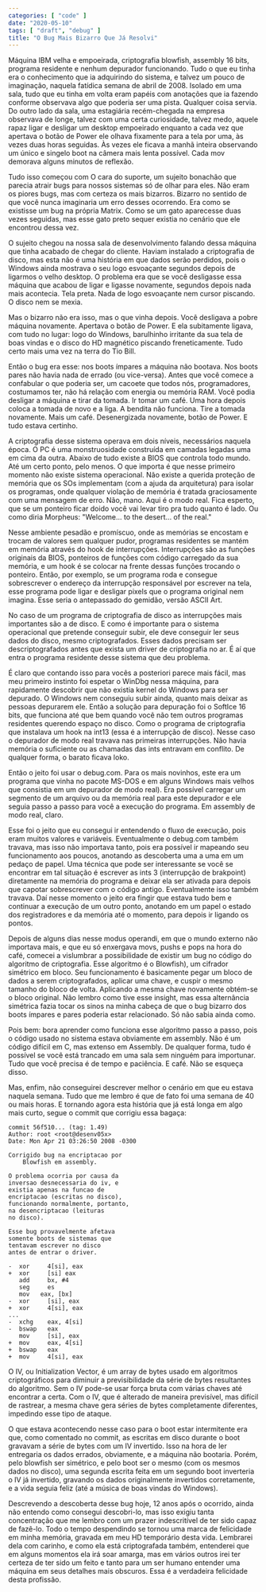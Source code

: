 ```yaml
---
categories: [ "code" ]
date: "2020-05-10"
tags: [ "draft", "debug" ]
title: "O Bug Mais Bizarro Que Já Resolvi"
---
```

Máquina IBM velha e empoeirada, criptografia blowfish, assembly 16 bits, programa residente e nenhum depurador funcionando. Tudo o que eu tinha era o conhecimento que ia adquirindo do sistema, e talvez um pouco de imaginação, naquela fatídica semana de abril de 2008. Isolado em uma sala, tudo que eu tinha em volta eram papéis com anotações que ia fazendo conforme observava algo que poderia ser uma pista. Qualquer coisa servia. Do outro lado da sala, uma estagiária recém-chegada na empresa observava de longe, talvez com uma certa curiosidade, talvez medo, aquele rapaz ligar e desligar um desktop empoeirado enquanto a cada vez que apertava o botão de Power ele olhava fixamente para a tela por uma, às vezes duas horas seguidas. Às vezes ele ficava a manhã inteira observando um único e singelo boot na câmera mais lenta possível. Cada mov demorava alguns minutos de reflexão.

Tudo isso começou com O cara do suporte, um sujeito bonachão que parecia atrair bugs para nossos sistemas só de olhar para eles. Não eram os piores bugs, mas com certeza os mais bizarros. Bizarro no sentido de que você nunca imaginaria um erro desses ocorrendo. Era como se existisse um bug na própria Matrix. Como se um gato aparecesse duas vezes seguidas, mas esse gato preto sequer existia no cenário que ele encontrou dessa vez.

O sujeito chegou na nossa sala de desenvolvimento falando dessa máquina que tinha acabado de chegar do cliente. Haviam instalado a criptografia de disco, mas esta não é uma história em que dados serão perdidos, pois o Windows ainda mostrava o seu logo esvoaçante segundos depois de ligarmos o velho desktop. O problema era que se você desligasse essa máquina que acabou de ligar e ligasse novamente, segundos depois nada mais acontecia. Tela preta. Nada de logo esvoaçante nem cursor piscando. O disco nem se mexia.

Mas o bizarro não era isso, mas o que vinha depois. Você desligava a pobre máquina novamente. Apertava o botão de Power. E ela subitamente ligava, com tudo no lugar: logo do Windows, barulhinho irritante da sua tela de boas vindas e o disco do HD magnético piscando freneticamente. Tudo certo mais uma vez na terra do Tio Bill.

Então o bug era esse: nos boots ímpares a máquina não bootava. Nos boots pares não havia nada de errado (ou vice-versa). Antes que você comece a confabular o que poderia ser, um cacoete que todos nós, programadores, costumamos ter, não há relação com energia ou memória RAM. Você podia desligar a máquina e tirar da tomada. Ir tomar um café. Uma hora depois coloca a tomada de novo e a liga. A bendita não funciona. Tire a tomada novamente. Mais um café. Desenergizada novamente, botão de Power. E tudo estava certinho.

A criptografia desse sistema operava em dois níveis, necessários naquela época. O PC é uma monstruosidade construída em camadas legadas uma em cima da outra. Abaixo de tudo existe a BIOS que controla todo mundo. Até um certo ponto, pelo menos. O que importa é que nesse primeiro momento não existe sistema operacional. Não existe a querida proteção de memória que os SOs implementam (com a ajuda da arquitetura) para isolar os programas, onde qualquer violação de memória é tratada graciosamente com uma mensagem de erro. Não, mano. Aqui é o modo real. Fica esperto, que se um ponteiro ficar doido você vai levar tiro pra tudo quanto é lado. Ou como diria Morpheus: "Welcome... to the desert... of the real."

Nesse ambiente pesadão e promíscuo, onde as memórias se encostam e trocam de valores sem qualquer pudor, programas residentes se mantém em memória através do hook de interrupções. Interrupções são as funções originais da BIOS, ponteiros de funções com código carregado da sua memória, e um hook é se colocar na frente dessas funções trocando o ponteiro. Então, por exemplo, se um programa roda e consegue sobrescrever o endereço da interrupção responsável por escrever na tela, esse programa pode ligar e desligar pixels que o programa original nem imagina. Esse seria o antepassado do gemidão, versão ASCII Art.

No caso de um programa de criptografia de disco as interrupções mais importantes são a de disco. E como é importante para o sistema operacional que pretende conseguir subir, ele deve conseguir ler seus dados do disco, mesmo criptografados. Esses dados precisam ser descriptografados antes que exista um driver de criptografia no ar. É aí que entra o programa residente desse sistema que deu problema.

É claro que contando isso para vocês a posteriori parece mais fácil, mas meu primeiro instinto foi espetar o WinDbg nessa máquina, para rapidamente descobrir que não existia kernel do Windows para ser depurado. O Windows nem conseguiu subir ainda, quanto mais deixar as pessoas depurarem ele. Então a solução para depuração foi o SoftIce 16 bits, que funciona até que bem quando você não tem outros programas residentes querendo espaço no disco. Como o programa de criptografia que instalava um hook na int13 (essa é a interrupção de disco). Nesse caso o depurador de modo real travava nas primeiras interrupções. Não havia memória o suficiente ou as chamadas das ints entravam em conflito. De qualquer forma, o barato ficava loko.

Então o jeito foi usar o debug.com. Para os mais novinhos, este era um programa que vinha no pacote MS-DOS e em alguns Windows mais velhos que consistia em um depurador de modo real). Era possível carregar um segmento de um arquivo ou da memória real para este depurador e ele seguia passo a passo para você a execução do programa. Em assembly de modo real, claro.

Esse foi o jeito que eu consegui ir entendendo o fluxo de execução, pois eram muitos valores e variáveis. Eventualmente o debug.com também travava, mas isso não importava tanto, pois era possível ir mapeando seu funcionamento aos poucos, anotando as descoberta uma a uma em um pedaço de papel. Uma técnica que pode ser interessante se você se encontrar em tal situação é escrever as ints 3 (interrupção de brakpoint) diretamente na memória do programa e deixar ela ser ativada para depois que capotar sobrescrever com o código antigo. Eventualmente isso também travava. Daí nesse momento o jeito era fingir que estava tudo bem e continuar a execução de um outro ponto, anotando em um papel o estado dos registradores e da memória até o momento, para depois ir ligando os pontos.

Depois de alguns dias nesse modus operandi, em que o mundo externo não importava mais, e que eu só enxergava movs, pushs e pops na hora do café, comecei a vislumbrar a possibilidade de existir um bug no código do algoritmo de criptografia. Esse algoritmo é o Blowfish), um cifrador simétrico em bloco. Seu funcionamento é basicamente pegar um bloco de dados a serem criptografados, aplicar uma chave, e cuspir o mesmo tamanho do bloco de volta. Aplicando a mesma chave novamente obtém-se o bloco original. Não lembro como tive esse insight, mas essa alternância simétrica fazia tocar os sinos na minha cabeça de que o bug bizarro dos boots ímpares e pares poderia estar relacionado. Só não sabia ainda como.

Pois bem: bora aprender como funciona esse algoritmo passo a passo, pois o código usado no sistema estava obviamente em assembly. Não é um código difícil em C, mas extenso em Assembly. De qualquer forma, tudo é possível se você está trancado em uma sala sem ninguém para importunar. Tudo que você precisa é de tempo e paciência. E café. Não se esqueça disso.

Mas, enfim, não conseguirei descrever melhor o cenário em que eu estava naquela semana. Tudo que me lembro é que de fato foi uma semana de 40 ou mais horas. E tornando agora esta história que já está longa em algo mais curto, segue o commit que corrigiu essa bagaça:


    commit 56f510... (tag: 1.49)
    Author: root <root@desenv05x>
    Date: Mon Apr 21 03:26:50 2008 -0300
    
    Corrigido bug na encriptacao por 
        Blowfish em assembly.
    
    O problema ocorria por causa da 
    inversao desnecessaria do iv, e 
    existia apenas na funcao de 
    encriptacao (escritas no disco), 
    funcionando normalmente, portanto, 
    na desencriptacao (leituras 
    no disco).
    
    Esse bug provavelmente afetava 
    somente boots de sistemas que 
    tentavam escrever no disco 
    antes de entrar o driver.
    
    -  xor     4[si], eax
    +  xor     [si] eax
       add     bx, #4
       seg     es
       mov   eax, [bx]
    -  xor     [si], eax
    +  xor     4[si], eax
    ...
    -  xchg    eax, 4[si]
    -  bswap   eax
       mov     [si], eax
    +  mov     eax, 4[si]
    +  bswap   eax
    +  mov     4[si], eax


O IV, ou Initialization Vector, é um array de bytes usado em algoritmos criptográficos para diminuir a previsibilidade da série de bytes resultantes do algoritmo. Sem o IV pode-se usar força bruta com várias chaves até encontrar a certa. Com o IV, que é alterado de maneira previsível, mas difícil de rastrear, a mesma chave gera séries de bytes completamente diferentes, impedindo esse tipo de ataque.

O que estava acontecendo nesse caso para o boot estar intermitente era que, como comentado no commit, as escritas em disco durante o boot gravavam a série de bytes com um IV invertido. Isso na hora de ler entregaria os dados errados, obviamente, e a máquina não bootaria. Porém, pelo blowfish ser simétrico, e pelo boot ser o mesmo (com os mesmos dados no disco), uma segunda escrita feita em um segundo boot inverteria o IV já invertido, gravando os dados originalmente invertidos corretamente, e a vida seguia feliz (até a música de boas vindas do Windows).

Descrevendo a descoberta desse bug hoje, 12 anos após o ocorrido, ainda não entendo como consegui descobri-lo, mas isso exigiu tanta concentração que me lembro com um prazer indescritível de ter sido capaz de fazê-lo. Todo o tempo despendindo se tornou uma marca de felicidade em minha memória, gravada em meu HD temporário desta vida. Lembrarei dela com carinho, e como ela está criptografada também, entenderei que em alguns momentos ela irá soar amarga, mas em vários outros irei ter certeza de ter sido um feito e tanto para um ser humano entender uma máquina em seus detalhes mais obscuros. Essa é a verdadeira felicidade desta profissão.
